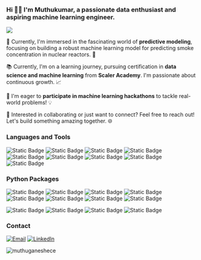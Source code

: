 ### Hi 👋🏾 I'm Muthukumar, a passionate data enthusiast and aspiring machine learning engineer. 

![](https://komarev.com/ghpvc/?username=muthuganeshece&color=blue)


🔭 Currently, I'm immersed in the fascinating world of **predictive modeling**, focusing on building a robust machine learning model for predicting smoke concentration in nuclear reactors. 🌟

📚 Currently, I'm on a learning journey, pursuing certification in **data science and machine learning** from **Scaler Academy**. I'm passionate about continuous growth. 📈

🚀 I'm eager to **participate in machine learning hackathons** to tackle real-world problems! 💡

👯 Interested in collaborating or just want to connect? Feel free to reach out! Let's build something amazing together. 🌐

### Languages and Tools
![Static Badge](https://img.shields.io/badge/Matlab-%20?style=for-the-badge&labelColor=dark&color=grey)
![Static Badge](https://img.shields.io/badge/Simulink-%20?style=for-the-badge&labelColor=dark&color=grey)
![Static Badge](https://img.shields.io/badge/Python-%20?style=for-the-badge&labelColor=dark&color=grey)
![Static Badge](https://img.shields.io/badge/Jupyter-%20?style=for-the-badge&labelColor=dark&color=grey)
![Static Badge](https://img.shields.io/badge/MySQL-%20?style=for-the-badge&labelColor=dark&color=grey)
![Static Badge](https://img.shields.io/badge/Tableau-%20?style=for-the-badge&labelColor=dark&color=grey)
![Static Badge](https://img.shields.io/badge/Excel-%20?style=for-the-badge&labelColor=dark&color=grey)
![Static Badge](https://img.shields.io/badge/C-%20?style=for-the-badge&labelColor=dark&color=grey)
![Static Badge](https://img.shields.io/badge/VBA-%20?style=for-the-badge&labelColor=dark&color=grey)

### Python Packages
![Static Badge](https://img.shields.io/badge/Numpy-%20?style=for-the-badge&labelColor=dark&color=teal) ![Static Badge](https://img.shields.io/badge/Pandas-%20?style=for-the-badge&labelColor=dark&color=blue) 
![Static Badge](https://img.shields.io/badge/OpenCV-%20?style=for-the-badge&labelColor=dark&color=purple) ![Static Badge](https://img.shields.io/badge/NLTK-%20?style=for-the-badge&labelColor=dark&color=red) 
![Static Badge](https://img.shields.io/badge/Scipy-%20?style=for-the-badge&labelColor=dark&color=darkgreen) ![Static Badge](https://img.shields.io/badge/Mlxtend-%20?style=for-the-badge&labelColor=dark&color=darkred) 
![Static Badge](https://img.shields.io/badge/Matplotlib-%20?style=for-the-badge&labelColor=dark&color=darkblue) ![Static Badge](https://img.shields.io/badge/Seaborn-%20?style=for-the-badge&labelColor=dark&color=brown) 

![Static Badge](https://img.shields.io/badge/SKLearn-%20?style=for-the-badge&labelColor=dark&color=grey) ![Static Badge](https://img.shields.io/badge/Tensorflow-%20?style=for-the-badge&labelColor=dark&color=yellow) 
![Static Badge](https://img.shields.io/badge/Keras-%20?style=for-the-badge&labelColor=dark&color=green) 
![Static Badge](https://img.shields.io/badge/Ouster-%20?style=for-the-badge&labelColor=dark&color=teal) 

### Contact
[![Email](https://img.shields.io/badge/Gmail-D14836?style=for-the-badge&logo=gmail&logoColor=white)](mailto:muthuganeshece@gmail.com) [![LinkedIn](https://img.shields.io/badge/LinkedIn-0077B5?style=for-the-badge&logo=linkedin&logoColor=white)](https://www.linkedin.com/in/muthukumar-ganesan-b6b85461/) 

<p><img align="center" src="https://github-readme-streak-stats.herokuapp.com/?user=muthuganeshece&" alt="muthuganeshece" /></p>
